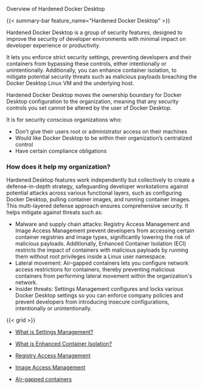 Overview of Hardened Docker Desktop


{{< summary-bar feature_name="Hardened Docker Desktop" >}}

Hardened Docker Desktop is a group of security features, designed to improve the security of developer environments with minimal impact on developer experience or productivity.

It lets you enforce strict security settings, preventing developers and their containers from bypassing these controls, either intentionally or unintentionally. Additionally, you can enhance container isolation, to mitigate potential security threats such as malicious payloads breaching the Docker Desktop Linux VM and the underlying host.

Hardened Docker Desktop moves the ownership boundary for Docker Desktop configuration to the organization, meaning that any security controls you set cannot be altered by the user of Docker Desktop. 

It is for security conscious organizations who:
- Don’t give their users root or administrator access on their machines
- Would like Docker Desktop to be within their organization’s centralized control
- Have certain compliance obligations

### How does it help my organization?

Hardened Desktop features work independently but collectively to create a defense-in-depth strategy, safeguarding developer workstations against potential attacks across various functional layers, such as configuring Docker Desktop, pulling container images, and running container images. This multi-layered defense approach ensures comprehensive security. It helps mitigate against threats such as:

 - Malware and supply chain attacks: Registry Access Management and Image Access Management prevent developers from accessing certain container registries and image types, significantly lowering the risk of malicious payloads. Additionally, Enhanced Container Isolation (ECI) restricts the impact of containers with malicious payloads by running them without root privileges inside a Linux user namespace.
 - Lateral movement: Air-gapped containers lets you configure network access restrictions for containers, thereby preventing malicious containers from performing lateral movement within the organization's network.
 - Insider threats: Settings Management configures and locks various Docker Desktop settings so you can enforce company policies and prevent developers from introducing insecure configurations, intentionally or unintentionally.

{{< grid >}}



- [What is Settings Management?](https://docs.docker.com/security/for-admins/hardened-desktop/settings-management/)

- [What is Enhanced Container Isolation?](https://docs.docker.com/security/for-admins/hardened-desktop/enhanced-container-isolation/)

- [Registry Access Management](https://docs.docker.com/security/for-admins/hardened-desktop/registry-access-management/)

- [Image Access Management](https://docs.docker.com/security/for-admins/hardened-desktop/image-access-management/)

- [Air-gapped containers](https://docs.docker.com/security/for-admins/hardened-desktop/air-gapped-containers/)
